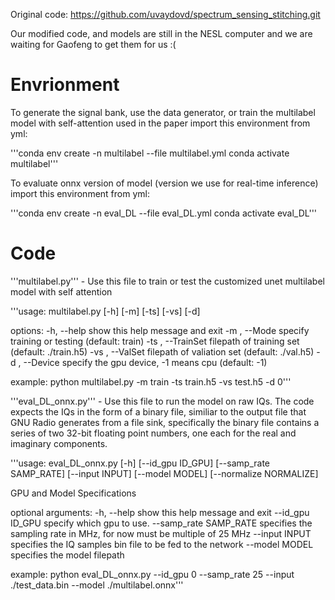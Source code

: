 Original code:  https://github.com/uvaydovd/spectrum_sensing_stitching.git

Our modified code, and models are still in the NESL computer and we are waiting for Gaofeng to get them for us :(


# Envrionment

To generate the signal bank, use the data generator, or train the multilabel model with self-attention used in the paper import this environment from yml:

'''conda env create -n multilabel --file multilabel.yml
conda activate multilabel'''

To evaluate onnx version of model (version we use for real-time inference) import this environment from yml:

'''conda env create -n eval_DL --file eval_DL.yml
conda activate eval_DL'''


# Code

'''multilabel.py''' - Use this file to train or test the customized unet multilabel model with self attention

'''usage: multilabel.py [-h] [-m] [-ts] [-vs] [-d]

options:
  -h, --help         show this help message and exit
  -m , --Mode        specify training or testing (default: train)
  -ts , --TrainSet   filepath of training set (default:
                     ./train.h5)
  -vs , --ValSet     filepath of valiation set (default:
                     ./val.h5)
  -d , --Device      specify the gpu device, -1 means cpu (default: -1)

  
example: python multilabel.py -m train -ts train.h5 -vs test.h5 -d 0'''


'''eval_DL_onnx.py''' - Use this file to run the model on raw IQs. The code expects the IQs in the form of a binary file, similiar to the output file that GNU Radio generates from a file sink, specifically the binary file contains a series of two 32-bit floating point numbers, one each for the real and imaginary components.

'''usage: eval_DL_onnx.py [-h] [--id_gpu ID_GPU] [--samp_rate SAMP_RATE] [--input INPUT] [--model MODEL] [--normalize NORMALIZE]

GPU and Model Specifications

optional arguments:
  -h, --help                show this help message and exit
  --id_gpu ID_GPU           specify which gpu to use.
  --samp_rate SAMP_RATE     specifies the sampling rate in MHz, for now must be multiple of 25 MHz
  --input INPUT             specifies the IQ samples bin file to be fed to the network
  --model MODEL             specifies the model filepath

example: python eval_DL_onnx.py --id_gpu 0 --samp_rate 25 --input ./test_data.bin --model ./multilabel.onnx'''
